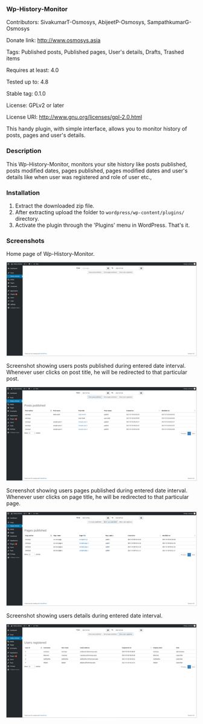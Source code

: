 ### Wp-History-Monitor

Contributors: SivakumarT-Osmosys, AbijeetP-Osmosys, SampathkumarG-Osmosys 

Donate link: http://www.osmosys.asia 

Tags: Published posts, Published pages, User's details, Drafts, Trashed items 

Requires at least: 4.0 

Tested up to: 4.8 

Stable tag: 0.1.0  

License: GPLv2 or later 

License URI: http://www.gnu.org/licenses/gpl-2.0.html 


This handy plugin, with simple interface, allows you to monitor history of posts, pages and user's details.

### Description

This Wp-History-Monitor, monitors your site history like posts published, posts modified dates, pages published, pages modified dates and user's details like when user was registered and role of user etc.,

### Installation

1. Extract the downloaded zip file. 
1. After extracting upload the folder to `wordpress/wp-content/plugins/` directory.
1. Activate the plugin through the 'Plugins' menu in WordPress. That's it.

### Screenshots

Home page of Wp-History-Monitor.

![First image of wp-history-monitor](https://github.com/OsmosysSoftware/wp-history-monitor/blob/master/images/home-page.png)

Screenshot showing users posts published during entered date interval. Whenever user clicks on post title, he will be redirected to that particular post.

![User's posts](https://github.com/OsmosysSoftware/wp-history-monitor/blob/master/images/posts-published.png)

Screenshot showing users pages published during entered date interval. Whenever user clicks on page title, he will be redirected to that particular page.

![User's pages ](https://github.com/OsmosysSoftware/wp-history-monitor/blob/master/images/pages-published.png)

Screenshot showing users details during entered date interval. 

![User's details](https://github.com/OsmosysSoftware/wp-history-monitor/blob/master/images/users-registered.png)


